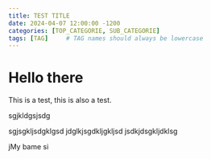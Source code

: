 ```yaml
---
title: TEST TITLE
date: 2024-04-07 12:00:00 -1200
categories: [TOP_CATEGORIE, SUB_CATEGORIE]
tags: [TAG]     # TAG names should always be lowercase
---
```


# Hello there

This is a test, this is also a test.

sgjkldgsjsdg


sgjsgkljsdgklgsd
jdglkjsgdkljgkljsd
jsdkjdsgkljdklsg


jMy bame si